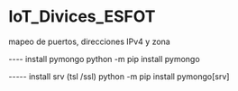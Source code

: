 # IoT_Divices_ESFOT
mapeo de puertos, direcciones IPv4 y zona


---- install pymongo
python -m pip install pymongo

----- install srv (tsl /ssl)
python -m pip install pymongo[srv]